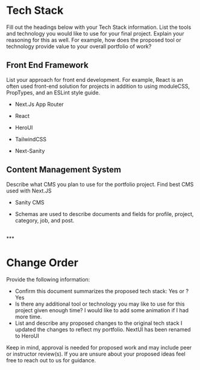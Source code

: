 # Tech Stack

Fill out the headings below with your Tech Stack information. List the tools and technology you would like to use for your final project. Explain your reasoning for this as well. For example, how does the proposed tool or technology provide value to your overall portfolio of work?

## Front End Framework

List your approach for front end development. For example, React is an often used front-end solution for projects in addition to using moduleCSS, PropTypes, and an ESLint style guide.

- Next.Js App Router

- React

- HeroUI

- TailwindCSS

- Next-Sanity

## Content Management System

Describe what CMS you plan to use for the portfolio project. Find best CMS used with Next.JS

- Sanity CMS

- Schemas are used to describe documents and fields for profile, project, category, job, and post.

<br>
***

# Change Order

Provide the following information:

- Confirm this document summarizes the proposed tech stack: Yes or ?
  Yes
- Is there any additional tool or technology you may like to use for this project given enough time?
  I would like to add some animation if I had more time.
- List and describe any proposed changes to the original tech stack
  I updated the changes to reflect my portfolio. NextUI has been renamed to HeroUI

Keep in mind, approval is needed for proposed work and may include peer or instructor review(s). If you are unsure about your proposed ideas feel free to reach out to us for guidance.
